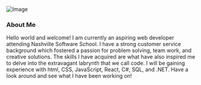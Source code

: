 
![Image](https://media.giphy.com/media/qsGcytIr7JTtI5vmVn/giphy-downsizedgif)

### About Me
Hello world and welcome! I am currently an aspiring web developer attending Nashville Software School. I have a strong customer service background which fostered a passion for problem solving, team work, and creative solutions. The skills I have acquired are what have also inspired me to delve into the extravagant labrynth that we call code. I will be gaining experience with html, CSS, JavaScript, React, C#, SQL, and .NET. Have a look around and see what I have been working on!



<!--
**Jennifer-Blue-Williams/Jennifer-Blue-Williams** is a ✨ _special_ ✨ repository because its `README.md` (this file) appears on your GitHub profile.

Here are some ideas to get you started:

- 🔭 I’m currently working on ...
- 🌱 I’m currently learning ...
- 👯 I’m looking to collaborate on ...
- 🤔 I’m looking for help with ...
- 💬 Ask me about ...
- 📫 How to reach me: ...
- 😄 Pronouns: ...
- ⚡ Fun fact: ...
-->
